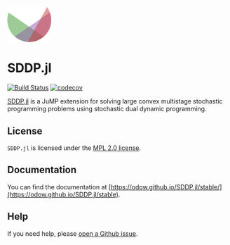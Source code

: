 <img src="https://raw.githubusercontent.com/odow/SDDP.jl/e9de84e0a4b57374bd9e0c95148da1501816e4c5/docs/src/assets/logo.png" alt="logo" width="100px"/>

# SDDP.jl

[![Build Status](https://github.com/odow/SDDP.jl/workflows/CI/badge.svg?branch=master)](https://github.com/odow/SDDP.jl/actions?query=workflow%3ACI)
[![codecov](https://codecov.io/gh/odow/SDDP.jl/branch/master/graph/badge.svg)](https://codecov.io/gh/odow/SDDP.jl)

[SDDP.jl](https://github.com/odow/SDDP.jl) is a JuMP extension for solving large
convex multistage stochastic programming problems using stochastic dual dynamic
programming.

## License

`SDDP.jl` is licensed under the [MPL 2.0 license](https://github.com/odow/SDDP.jl/blob/master/LICENSE.md).

## Documentation

You can find the documentation at
[https://odow.github.io/SDDP.jl/stable/](https://odow.github.io/SDDP.jl/stable).

## Help

If you need help, please [open a Github issue](https://github.com/odow/SDDP.jl/issues/new).
